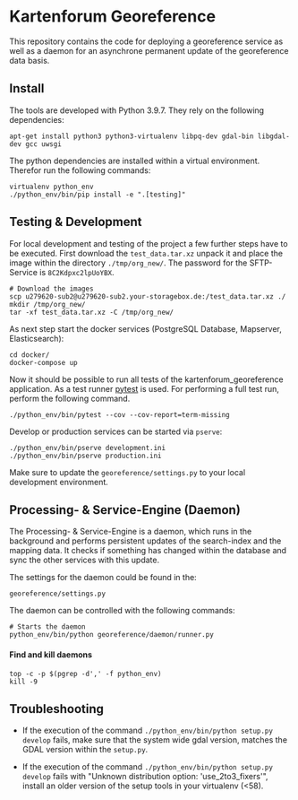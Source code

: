 # Kartenforum Georeference

This repository contains the code for deploying a georeference service as well as a daemon for an asynchrone permanent update of the georeference data basis.

## Install

The tools are developed with Python 3.9.7. They rely on the following dependencies:

```
apt-get install python3 python3-virtualenv libpq-dev gdal-bin libgdal-dev gcc uwsgi
```

The python dependencies are installed within a virtual environment. Therefor run the following commands:

```
virtualenv python_env
./python_env/bin/pip install -e ".[testing]"
```

## Testing & Development

For local development and testing of the project a few further steps have to be executed. First download the `test_data.tar.xz` unpack it and place the image within the directory `./tmp/org_new/`. The password for the SFTP-Service is `8C2Kdpxc2lpUoYBX`.

```
# Download the images
scp u279620-sub2@u279620-sub2.your-storagebox.de:/test_data.tar.xz ./
mkdir /tmp/org_new/
tar -xf test_data.tar.xz -C /tmp/org_new/
```

As next step start the docker services (PostgreSQL Database, Mapserver, Elasticsearch):

``` 
cd docker/
docker-compose up
```

Now it should be possible to run all tests of the kartenforum_georeference application. As a test runner [pytest](https://docs.pytest.org/en/6.2.x/) is used. For performing a full test run, perform the following command. 

```
./python_env/bin/pytest --cov --cov-report=term-missing
```

Develop or production services can be started via `pserve`:

```
./python_env/bin/pserve development.ini
./python_env/bin/pserve production.ini
```

Make sure to update the `georeference/settings.py` to your local development environment.

## Processing- & Service-Engine (Daemon)

The Processing- & Service-Engine is a daemon, which runs in the background and performs persistent updates of the search-index and the mapping data. It checks if something has changed
within the database and sync the other services with this update.

The settings for the daemon could be found in the:

```
georeference/settings.py
```

The daemon can be controlled with the following commands:

```
# Starts the daemon
python_env/bin/python georeference/daemon/runner.py
```

#### Find and kill daemons

```
top -c -p $(pgrep -d',' -f python_env)
kill -9
```
	
## Troubleshooting

* If the execution of the command `./python_env/bin/python setup.py develop` fails, make sure that the system wide gdal version, matches the GDAL version within the `setup.py`. 

* If the execution of the command `./python_env/bin/python setup.py develop` fails with "Unknown distribution option: 'use_2to3_fixers'", install an older version of the setup tools in your virtualenv (<58).

